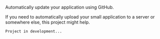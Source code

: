 Automatically update your application using GitHub. 

If you need to automatically upload your small application to a server or somewhere else, this project might help.

```Project in development...```